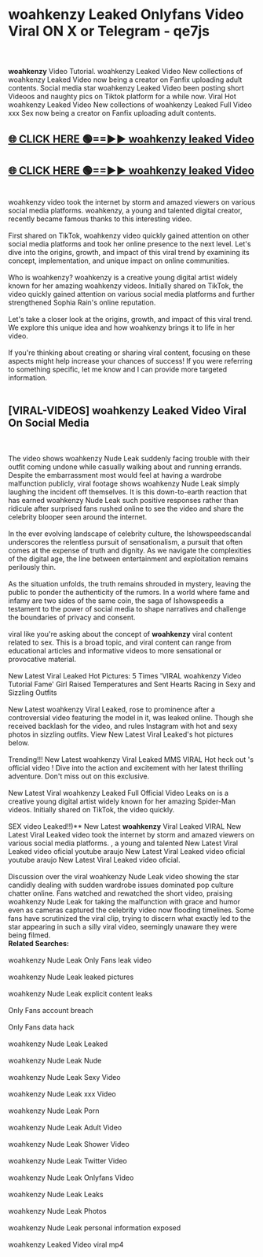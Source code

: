 <h1> woahkenzy Leaked Onlyfans Video Viral ON X or Telegram - qe7js </h1>

# 
<br>
<strong>woahkenzy</strong> Video Tutorial. woahkenzy Leaked Video New collections of  woahkenzy Leaked Video now being a creator on Fanfix uploading adult contents. Social media star woahkenzy Leaked Video been posting short Videoos and naughty pics on Tiktok platform for a while now. Viral Hot woahkenzy Leaked Video New collections of woahkenzy Leaked Full Video xxx Sex now being a creator on Fanfix uploading adult contents.
<br>

## [🌐 CLICK HERE 🟢==►► woahkenzy leaked Video ](https://onlyclips.site?title=woahkenzy&ref=git)


## [🌐 CLICK HERE 🟢==►► woahkenzy leaked Video ](https://onlyclips.site?title=woahkenzy&ref=git)

<br>
woahkenzy video took the internet by storm and amazed viewers on various social media platforms. woahkenzy, a young and talented digital creator, recently became famous thanks to this interesting video.
<br><br>
First shared on TikTok, woahkenzy video quickly gained attention on other social media platforms and took her online presence to the next level. Let's dive into the origins, growth, and impact of this viral trend by examining its concept, implementation, and unique impact on online communities.
<br><br>
Who is woahkenzy? woahkenzy is a creative young digital artist widely known for her amazing woahkenzy videos. Initially shared on TikTok, the video quickly gained attention on various social media platforms and further strengthened Sophia Rain's online reputation.
<br><br>
Let's take a closer look at the origins, growth, and impact of this viral trend. We explore this unique idea and how woahkenzy brings it to life in her video.
<br><br>
If you're thinking about creating or sharing viral content, focusing on these aspects might help increase your chances of success! If you were referring to something specific, let me know and I can provide more targeted information.
<br><br>
<h2>[VIRAL-VIDEOS] woahkenzy Leaked Video Viral On Social Media</h2>
<br><br>
The video shows woahkenzy Nude Leak suddenly facing trouble with their outfit coming undone while casually walking about and running errands. Despite the embarrassment most would feel at having a wardrobe malfunction publicly, viral footage shows woahkenzy Nude Leak simply laughing the incident off themselves. It is this down-to-earth reaction that has earned woahkenzy Nude Leak such positive responses rather than ridicule after surprised fans rushed online to see the video and share the celebrity blooper seen around the internet.
<br><br>
In the ever evolving landscape of celebrity culture, the Ishowspeedscandal underscores the relentless pursuit of sensationalism, a pursuit that often comes at the expense of truth and dignity. As we navigate the complexities of the digital age, the line between entertainment and exploitation remains perilously thin.
<br><br>
As the situation unfolds, the truth remains shrouded in mystery, leaving the public to ponder the authenticity of the rumors. In a world where fame and infamy are two sides of the same coin, the saga of Ishowspeedis a testament to the power of social media to shape narratives and challenge the boundaries of privacy and consent.
<br><br>
viral like you're asking about the concept of <strong>woahkenzy</strong> viral content related to sex. This is a broad topic, and viral content can range from educational articles and informative videos to more sensational or provocative material.
<br><br>
New Latest Viral Leaked Hot Pictures: 5 Times 'VIRAL woahkenzy Video Tutorial Fame' Girl Raised Temperatures and Sent Hearts Racing in Sexy and Sizzling Outfits
<br><br>
New Latest woahkenzy Viral Leaked, rose to prominence after a controversial video featuring the model in it, was leaked online. Though she received backlash for the video, and rules Instagram with hot and sexy photos in sizzling outfits. View New Latest Viral Leaked's hot pictures below.
<br><br>
Trending!!! New Latest woahkenzy Viral Leaked MMS VIRAL Hot heck out 's official video ! Dive into the action and excitement with her latest thrilling adventure. Don't miss out on this exclusive.
<br><br>
New Latest Viral woahkenzy Leaked Full Official Video Leaks on  is a creative young digital artist widely known for her amazing Spider-Man videos. Initially shared on TikTok, the video quickly.
<br><br>
SEX video Leaked!!)** New Latest <strong>woahkenzy</strong> Viral Leaked VIRAL New Latest Viral Leaked video took the internet by storm and amazed viewers on various social media platforms. , a young and talented New Latest Viral Leaked video oficial youtube araujo New Latest Viral Leaked video oficial youtube araujo New Latest Viral Leaked video oficial.
<br><br>
Discussion over the viral woahkenzy Nude Leak video showing the star candidly dealing with sudden wardrobe issues dominated pop culture chatter online. Fans watched and rewatched the short video, praising woahkenzy Nude Leak for taking the malfunction with grace and humor even as cameras captured the celebrity video now flooding timelines. Some fans have scrutinized the viral clip, trying to discern what exactly led to the star appearing in such a silly viral video, seemingly unaware they were being filmed.
<br>
<strong>Related Searches:</strong>
<br><br>
woahkenzy Nude Leak Only Fans leak video
<br><br>
woahkenzy Nude Leak leaked pictures
<br><br>
woahkenzy Nude Leak explicit content leaks
<br><br>
Only Fans account breach
<br><br>
Only Fans data hack
<br><br>
woahkenzy Nude Leak Leaked
<br><br>
woahkenzy Nude Leak Nude
<br><br>
woahkenzy Nude Leak Sexy Video
<br><br>
woahkenzy Nude Leak xxx Video
<br><br>
woahkenzy Nude Leak Porn
<br><br>
woahkenzy Nude Leak Adult Video
<br><br>
woahkenzy Nude Leak Shower Video
<br><br>
woahkenzy Nude Leak Twitter Video
<br><br>
woahkenzy Nude Leak Onlyfans Video
<br><br>
woahkenzy Nude Leak Leaks
<br><br>
woahkenzy Nude Leak Photos
<br><br>
woahkenzy Nude Leak personal information exposed
<br><br>
woahkenzy Leaked Video viral mp4